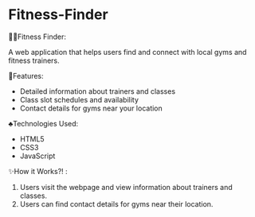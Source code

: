 # Fitness-Finder


🏋️‍♂️Fitness Finder:

A web application that helps users find and connect with local gyms and fitness trainers.

📜Features:

- Detailed information about trainers and classes
- Class slot schedules and availability
- Contact details for gyms near your location

♣️Technologies Used:

- HTML5
- CSS3
- JavaScript

✨How it Works?! :

1. Users visit the webpage and view information about trainers and classes.
2. Users can find contact details for gyms near their location.

